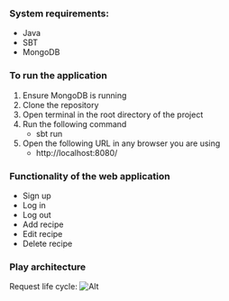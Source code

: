 ### System requirements:

* Java
* SBT
* MongoDB

### To run the application

1. Ensure MongoDB is running
2. Clone the repository
3. Open terminal in the root directory of the project
4. Run the following command
    * sbt run
5. Open the following URL in any browser you are using
    * http://localhost:8080/
    
### Functionality of the web application

* Sign up
* Log in
* Log out
* Add recipe
* Edit recipe
* Delete recipe

### Play architecture

Request life cycle: ![Alt](https://www.playframework.com/documentation/1.0/images/diagrams_path "Title")
 